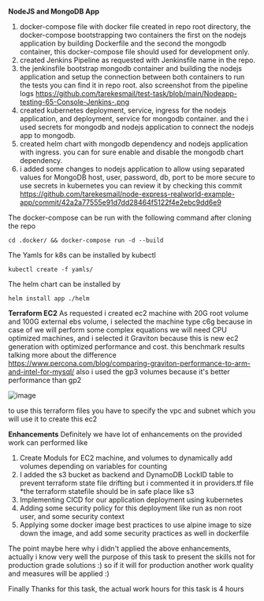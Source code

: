 **NodeJS and MongoDB App**
1. docker-compose file with docker file created in repo root directory, the docker-compose bootstrapping two containers the first on the nodejs application by building Dockerfile and the second the mongodb container, this docker-compose file should used for development only.
2. created Jenkins Pipeline as requested with Jenkinsfile name in the repo. 
3. the jenkinsfile bootstrap mongodb container and building the nodejs application and setup the connection between both containers to run the tests you can find it in repo root. also screenshot from the pipeline logs https://github.com/tarekesmail/test-task/blob/main/Nodeapp-testing-65-Console-Jenkins-.png
4. created kubernetes deployment, service, ingress for the nodejs application, and deployment, service for mongodb container. and the i used secrets for mongodb and nodejs application to connect the nodejs app to mongodb.
5. created helm chart with mongodb dependency and nodejs application with ingress. you can for sure enable and disable the mongodb chart dependency. 
6. i added some changes to nodejs application to allow using separated values for MongoDB host, user, password, db, port to be more secure to use secrets in kubernetes you can review it by checking this commit https://github.com/tarekesmail/node-express-realworld-example-app/commit/42a2a77555e91d7dd28464f5122f4e2ebc9dd6e9

The docker-compose can be run with the following command after cloning the repo

    cd .docker/ && docker-compose run -d --build

The Yamls for k8s can be installed by kubectl

    kubectl create -f yamls/ 
The helm chart can be installed by 

    helm install app ./helm

**Terraform EC2** 
As requested i created ec2 machine with 20G root volume and 100G external ebs volume, i selected the machine type c6g because in case of we will perform some complex equations we will need CPU optimized machines, and i selected it Graviton because this is new ec2 generation with optimized performance and cost. this benchmark results talking more about the difference https://www.percona.com/blog/comparing-graviton-performance-to-arm-and-intel-for-mysql/ also i used the gp3 volumes because it's better performance than gp2

![image](https://user-images.githubusercontent.com/538982/160758672-28833ff6-aac4-4d54-91e3-eb5837cbd964.png)


to use this terraform files you have to specify the vpc and subnet which you will use it to create this ec2

**Enhancements** 
Definitely we have lot of enhancements on the provided work can performed like 
1. Create Moduls for EC2 machine, and volumes to dynamically add volumes depending on variables for counting
2. I added the s3 bucket as backend and DynamoDB LockID table to prevent terraform state file drifting but i commented it in providers.tf file *the terraform statefile should be in safe place like s3
3. Implementing CICD for our application deployment using kubernetes 
4. Adding some security policy for this deployment like run as non root user, and some security context
5. Applying some docker image best practices to use alpine image to size down the image, and add some security practices as well in dockerfile

The point maybe here why i didn't applied the above enhancements, actually i know very well the purpose of this task to present the skills not for production grade solutions :) so if it will for production another work quality and measures will be applied :)

Finally Thanks for this task, the actual work hours for this task is 4 hours 


